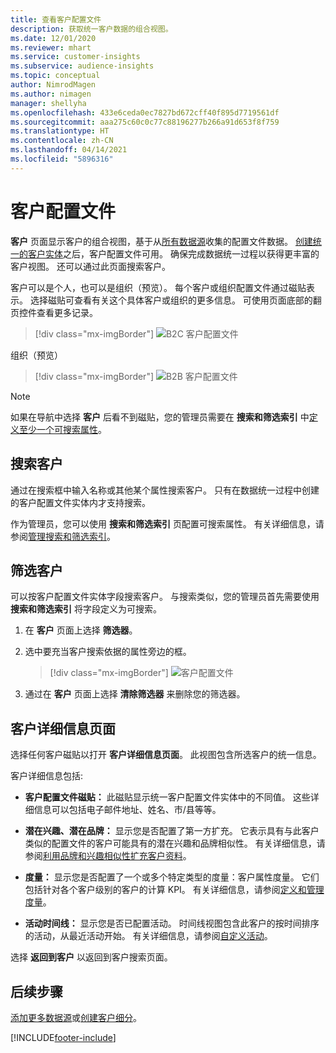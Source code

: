 ```yaml
---
title: 查看客户配置文件
description: 获取统一客户数据的组合视图。
ms.date: 12/01/2020
ms.reviewer: mhart
ms.service: customer-insights
ms.subservice: audience-insights
ms.topic: conceptual
author: NimrodMagen
ms.author: nimagen
manager: shellyha
ms.openlocfilehash: 433e6ceda0ec7827bd672cff40f895d7719561df
ms.sourcegitcommit: aaa275c60c0c77c88196277b266a91d653f8f759
ms.translationtype: HT
ms.contentlocale: zh-CN
ms.lasthandoff: 04/14/2021
ms.locfileid: "5896316"
---
```

# <a name="customer-profiles"></a>客户配置文件

**客户** 页面显示客户的组合视图，基于从[所有数据源](data-sources.md)收集的配置文件数据。 [创建统一的客户实体](data-unification.md)之后，客户配置文件可用。 确保完成数据统一过程以获得更丰富的客户视图。 还可以通过此页面搜索客户。

客户可以是个人，也可以是组织（预览）。 每个客户或组织配置文件通过磁贴表示。 选择磁贴可查看有关这个具体客户或组织的更多信息。 可使用页面底部的翻页控件查看更多记录。

> [!div class="mx-imgBorder"] 
> ![B2C 客户配置文件](media/profiles-customers.png "B2C 客户配置文件")

组织（预览）
> [!div class="mx-imgBorder"] 
> ![B2B 客户配置文件](media/profile-customers-b2b.png "B2B 客户配置文件")

> [!NOTE]
> 如果在导航中选择 **客户** 后看不到磁贴，您的管理员需要在 **搜索和筛选索引** 中[定义至少一个可搜索属性](search-filter-index.md)。

## <a name="search-for-customers"></a>搜索客户

通过在搜索框中输入名称或其他某个属性搜索客户。 只有在数据统一过程中创建的客户配置文件实体内才支持搜索。

作为管理员，您可以使用 **搜索和筛选索引** 页配置可搜索属性。 有关详细信息，请参阅[管理搜索和筛选索引](search-filter-index.md)。

## <a name="filter-customers"></a>筛选客户

可以按客户配置文件实体字段搜索客户。 与搜索类似，您的管理员首先需要使用 **搜索和筛选索引** 将字段定义为可搜索。

1. 在 **客户** 页面上选择 **筛选器**。

2. 选中要充当客户搜索依据的属性旁边的框。

   > [!div class="mx-imgBorder"] 
   > ![客户配置文件](media/profiles-customers3.png "客户配置文件")

3. 通过在 **客户** 页面上选择 **清除筛选器** 来删除您的筛选器。

##  <a name="customer-details-page"></a>客户详细信息页面

选择任何客户磁贴以打开 **客户详细信息页面**。 此视图包含所选客户的统一信息。

客户详细信息包括:

-   **客户配置文件磁贴：** 此磁贴显示统一客户配置文件实体中的不同值。 这些详细信息可以包括电子邮件地址、姓名、市/县等等。 

-   **潜在兴趣、潜在品牌：** 显示您是否配置了第一方扩充。 它表示具有与此客户类似的配置文件的客户可能具有的潜在兴趣和品牌相似性。 有关详细信息，请参阅[利用品牌和兴趣相似性扩充客户资料](enrichment-microsoft.md)。

-   **度量：** 显示您是否配置了一个或多个特定类型的度量：客户属性度量。 它们包括针对各个客户级别的客户的计算 KPI。 有关详细信息，请参阅[定义和管理度量](measures.md)。

-   **活动时间线：** 显示您是否已配置活动。 时间线视图包含此客户的按时间排序的活动，从最近活动开始。 有关详细信息，请参阅[自定义活动](activities.md)。

选择 **返回到客户** 以返回到客户搜索页面。

## <a name="next-steps"></a>后续步骤

[添加更多数据源](data-sources.md)或[创建客户细分](segments.md)。


[!INCLUDE[footer-include](../includes/footer-banner.md)]